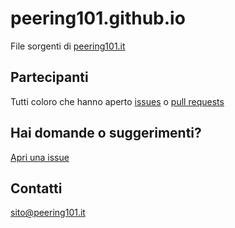 # peering101.github.io
File sorgenti di [peering101.it](https://www.pering101.it)

## Partecipanti
Tutti coloro che hanno aperto [issues](https://github.com/peering101/peering101.github.io/issues) o [pull requests](https://github.com/peering101/peering101.github.io/pulls)

## Hai domande o suggerimenti?
[Apri una issue](https://github.com/peering101/peering101.github.io/issues/new)

## Contatti
[sito@peering101.it](mailto:sito@peering101.it)
